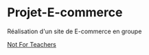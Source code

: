 # Projet-E-commerce
Réalisation d'un site de E-commerce en groupe 


[Not For Teachers](https://cristianoMartins17.github.io/Projet-E-commerce/index.html)
